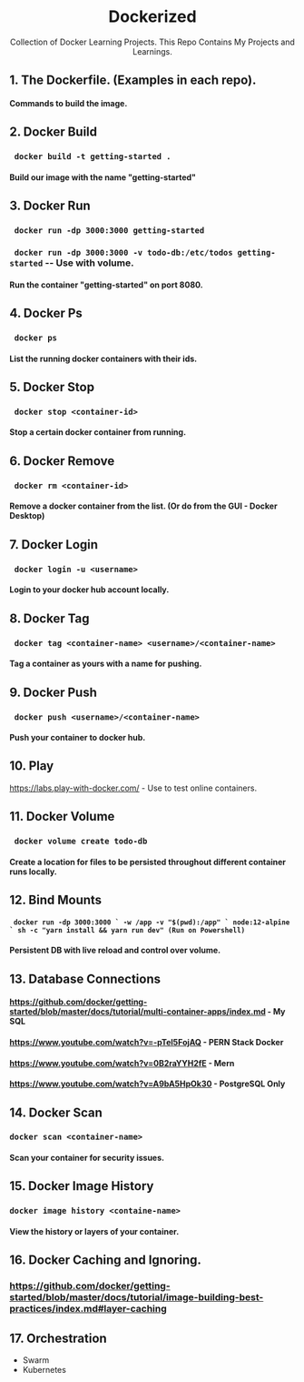 <h1 align="center">Dockerized</h1>
<p align="center">Collection of Docker Learning Projects. This Repo Contains My Projects and Learnings.</p>

## 1. The Dockerfile. (Examples in each repo).
#### Commands to build the image.

## 2. Docker Build
### ``` docker build -t getting-started .```
#### Build our image with the name "getting-started"

## 3. Docker Run
### ``` docker run -dp 3000:3000 getting-started```
### ``` docker run -dp 3000:3000 -v todo-db:/etc/todos getting-started``` -- Use with volume.
#### Run the container "getting-started" on port 8080.

## 4. Docker Ps
### ``` docker ps```
#### List the running docker containers with their ids.

## 5. Docker Stop
### ``` docker stop <container-id>```
#### Stop a certain docker container from running.

## 6. Docker Remove
### ``` docker rm <container-id>```
#### Remove a docker container from the list. (Or do from the GUI - Docker Desktop)

## 7. Docker Login
### ``` docker login -u <username>```
#### Login to your docker hub account locally.

## 8. Docker Tag
### ``` docker tag <container-name> <username>/<container-name>```
#### Tag a container as yours with a name for pushing.

## 9. Docker Push
### ``` docker push <username>/<container-name>```
#### Push your container to docker hub.

## 10. Play
https://labs.play-with-docker.com/ - Use to test online containers.

## 11. Docker Volume
### ``` docker volume create todo-db```
#### Create a location for files to be persisted throughout different container runs locally.

## 12. Bind Mounts
#### ``` docker run -dp 3000:3000 ` -w /app -v "$(pwd):/app" ` node:12-alpine ` sh -c "yarn install && yarn run dev" (Run on Powershell)```
#### Persistent DB with live reload and control over volume.

## 13. Database Connections
#### https://github.com/docker/getting-started/blob/master/docs/tutorial/multi-container-apps/index.md - My SQL
#### https://www.youtube.com/watch?v=-pTel5FojAQ - PERN Stack Docker
#### https://www.youtube.com/watch?v=0B2raYYH2fE - Mern
#### https://www.youtube.com/watch?v=A9bA5HpOk30 - PostgreSQL Only

## 14. Docker Scan
### ```docker scan <container-name>```
#### Scan your container for security issues.

## 15. Docker Image History
### ```docker image history <containe-name>```
#### View the history or layers of your container.

## 16. Docker Caching and Ignoring.
### https://github.com/docker/getting-started/blob/master/docs/tutorial/image-building-best-practices/index.md#layer-caching

## 17. Orchestration
* Swarm
* Kubernetes